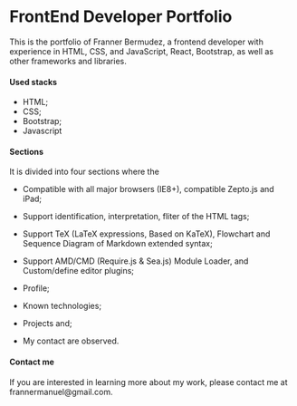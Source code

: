 # FrontEnd Developer Portfolio

<p>
This is the portfolio of Franner Bermudez, a frontend developer with experience in HTML, CSS, and JavaScript, React, Bootstrap, as well as other frameworks and libraries.
</p>

 #### Used stacks
 
- HTML;
- CSS;
- Bootstrap;
- Javascript

#### Sections

<p> 
It is divided into four sections where the 
</p>

- Compatible with all major browsers (IE8+), compatible Zepto.js and iPad;
- Support identification, interpretation, fliter of the HTML tags;
- Support TeX (LaTeX expressions, Based on KaTeX), Flowchart and Sequence Diagram of Markdown extended syntax;
- Support AMD/CMD (Require.js & Sea.js) Module Loader, and Custom/define editor plugins;

- Profile; </br>
- Known technologies; 
- Projects and;
- My contact are observed.
  
#### Contact me
 
<p>
  If you are interested in learning more about my work, please contact me at frannermanuel@gmail.com.
</p>
